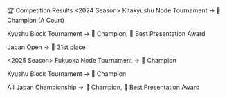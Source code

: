 🏆 Competition Results
<2024 Season>
Kitakyushu Node Tournament → 🥇 Champion (A Court)

Kyushu Block Tournament → 🥇 Champion, 🏅 Best Presentation Award

Japan Open → 🏅 31st place

<2025 Season>
Fukuoka Node Tournament → 🥇 Champion

Kyushu Block Tournament → 🥇 Champion

All Japan Championship → 🥇 Champion, 🏅 Best Presentation Award
